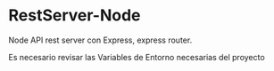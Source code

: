 # RestServer-Node
Node API rest server con Express, express router.

Es necesario revisar las Variables de Entorno necesarias del proyecto
